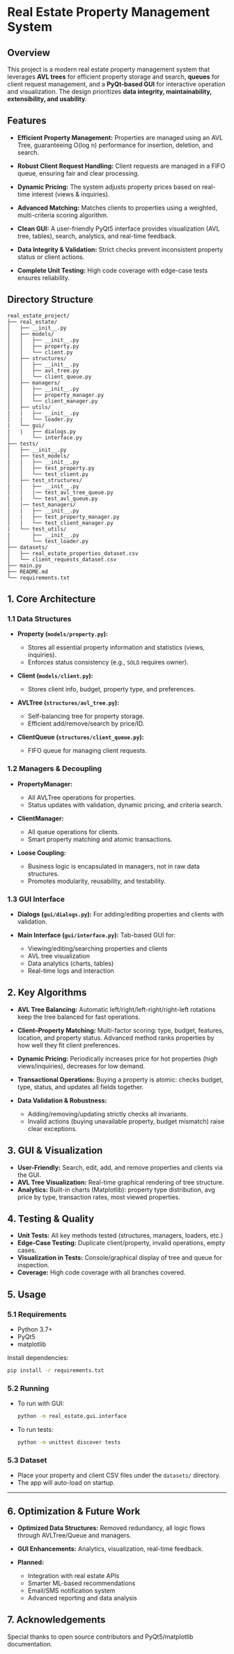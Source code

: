 
# Real Estate Property Management System

## Overview

This project is a modern real estate property management system that leverages **AVL trees** for efficient property storage and search, **queues** for client request management, and a **PyQt-based GUI** for interactive operation and visualization. The design prioritizes **data integrity, maintainability, extensibility, and usability**.


## Features

* **Efficient Property Management:**
  Properties are managed using an AVL Tree, guaranteeing O(log n) performance for insertion, deletion, and search.

* **Robust Client Request Handling:**
  Client requests are managed in a FIFO queue, ensuring fair and clear processing.

* **Dynamic Pricing:**
  The system adjusts property prices based on real-time interest (views & inquiries).

* **Advanced Matching:**
  Matches clients to properties using a weighted, multi-criteria scoring algorithm.

* **Clean GUI:**
  A user-friendly PyQt5 interface provides visualization (AVL tree, tables), search, analytics, and real-time feedback.

* **Data Integrity & Validation:**
  Strict checks prevent inconsistent property status or client actions.

* **Complete Unit Testing:**
  High code coverage with edge-case tests ensures reliability.


## Directory Structure

```
real_estate_project/
├── real_estate/
│   ├── __init__.py
│   ├── models/
│   │   ├── __init__.py
│   │   ├── property.py
│   │   └── client.py
│   ├── structures/
│   │   ├── __init__.py
│   │   ├── avl_tree.py
│   │   └── client_queue.py
│   ├── managers/
│   │   ├── __init__.py
│   │   ├── property_manager.py
│   │   └── client_manager.py
│   ├── utils/
|   |   ├── __init__.py
│   |   └── loader.py
|   └── gui/
|   |   ├── dialogs.py
│       └── interface.py
├── tests/
│   ├── __init__.py
│   ├── test_models/
|   |   ├── __init__.py
│   │   ├── test_property.py
│   │   └── test_client.py
│   ├── test_structures/
|   |   ├── __init__.py
│   │   |── test_avl_tree_queue.py
|   |   └── test_avl_queue.py
│   |── test_managers/
|   |   ├── __init__.py
│   |   ├── test_property_manager.py
│   |   └── test_client_manager.py
|   └── test_utils/
|       ├── __init__.py
│       └── test_loader.py
├── datasets/
│   ├── real_estate_properties_dataset.csv
│   └── client_requests_dataset.csv
├── main.py
├── README.md
└── requirements.txt
```

## 1. Core Architecture

### 1.1 Data Structures

* **Property (`models/property.py`):**

  * Stores all essential property information and statistics (views, inquiries).
  * Enforces status consistency (e.g., `SOLD` requires owner).

* **Client (`models/client.py`):**

  * Stores client info, budget, property type, and preferences.

* **AVLTree (`structures/avl_tree.py`):**

  * Self-balancing tree for property storage.
  * Efficient add/remove/search by price/ID.

* **ClientQueue (`structures/client_queue.py`):**

  * FIFO queue for managing client requests.

### 1.2 Managers & Decoupling

* **PropertyManager:**

  * All AVLTree operations for properties.
  * Status updates with validation, dynamic pricing, and criteria search.

* **ClientManager:**

  * All queue operations for clients.
  * Smart property matching and atomic transactions.

* **Loose Coupling:**

  * Business logic is encapsulated in managers, not in raw data structures.
  * Promotes modularity, reusability, and testability.

### 1.3 GUI Interface

* **Dialogs (`gui/dialogs.py`):**
  For adding/editing properties and clients with validation.

* **Main Interface (`gui/interface.py`):**
  Tab-based GUI for:

  * Viewing/editing/searching properties and clients
  * AVL tree visualization
  * Data analytics (charts, tables)
  * Real-time logs and interaction


## 2. Key Algorithms

* **AVL Tree Balancing:**
  Automatic left/right/left-right/right-left rotations keep the tree balanced for fast operations.

* **Client–Property Matching:**
  Multi-factor scoring: type, budget, features, location, and property status. Advanced method ranks properties by how well they fit client preferences.

* **Dynamic Pricing:**
  Periodically increases price for hot properties (high views/inquiries), decreases for low demand.

* **Transactional Operations:**
  Buying a property is atomic: checks budget, type, status, and updates all fields together.

* **Data Validation & Robustness:**

  * Adding/removing/updating strictly checks all invariants.
  * Invalid actions (buying unavailable property, budget mismatch) raise clear exceptions.


## 3. GUI & Visualization

* **User-Friendly:**
  Search, edit, add, and remove properties and clients via the GUI.
* **AVL Tree Visualization:**
  Real-time graphical rendering of tree structure.
* **Analytics:**
  Built-in charts (Matplotlib): property type distribution, avg price by type, transaction rates, most viewed properties.


## 4. Testing & Quality

* **Unit Tests:**
  All key methods tested (structures, managers, loaders, etc.)
* **Edge-Case Testing:**
  Duplicate client/property, invalid operations, empty cases.
* **Visualization in Tests:**
  Console/graphical display of tree and queue for inspection.
* **Coverage:**
  High code coverage with all branches covered.


## 5. Usage

### 5.1 Requirements

* Python 3.7+
* PyQt5
* matplotlib

Install dependencies:

```bash
pip install -r requirements.txt
```

### 5.2 Running

* To run with GUI:

  ```bash
  python -m real_estate.gui.interface
  ```
* To run tests:

  ```bash
  python -m unittest discover tests
  ```

### 5.3 Dataset

* Place your property and client CSV files under the `datasets/` directory.
* The app will auto-load on startup.

---

## 6. Optimization & Future Work

* **Optimized Data Structures:**
  Removed redundancy, all logic flows through AVLTree/Queue and managers.

* **GUI Enhancements:**
  Analytics, visualization, real-time feedback.

* **Planned:**

  * Integration with real estate APIs
  * Smarter ML-based recommendations
  * Email/SMS notification system
  * Advanced reporting and data analysis



## 7. Acknowledgements

Special thanks to open source contributors and PyQt5/matplotlib documentation.


